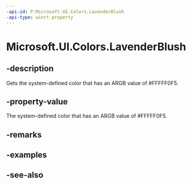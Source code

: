 ```yaml
---
-api-id: P:Microsoft.UI.Colors.LavenderBlush
-api-type: winrt property
---
```


<!-- Property syntax
public Windows.UI.Color LavenderBlush { get; }
-->

# Microsoft.UI.Colors.LavenderBlush

## -description

Gets the system-defined color that has an ARGB value of #FFFFF0F5.

## -property-value

The system-defined color that has an ARGB value of #FFFFF0F5.

## -remarks

## -examples

## -see-also
